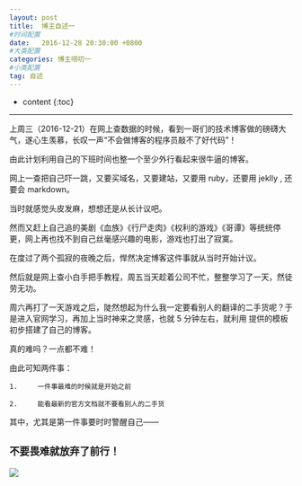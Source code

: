 ```yaml
---
layout: post
title:  博主自述一
#时间配置
date:   2016-12-28 20:30:00 +0800
#大类配置
categories: 博主唠叨一
#小类配置
tag: 自述
---
```


* content
{:toc}



------------------------------------------------------------
上周三（2016-12-21）在网上查数据的时候，看到一哥们的技术博客做的磅礴大气，遂心生羡慕，长叹一声“不会做博客的程序员敲不了好代码”！

由此计划利用自己的下班时间也整一个至少外行看起来很牛逼的博客。

网上一查把自己吓一跳，又要买域名，又要建站，又要用 ruby，还要用 jeklly , 还要会 markdown。

当时就感觉头皮发麻，想想还是从长计议吧。

然而又赶上自己追的美剧《血族》《行尸走肉》《权利的游戏》《哥谭》等统统停更，网上再也找不到自己丝毫感兴趣的电影，游戏也打出了寂寞。

在度过了两个孤寂的夜晚之后，悍然决定博客这件事就从当时开始计议。

然后就是网上查小白手把手教程，周五当天趁着公司不忙，整整学习了一天，然徒劳无功。

周六再打了一天游戏之后，陡然想起为什么我一定要看别人的翻译的二手货呢？于是进入官网学习，再加上当时神来之灵感，也就 5 分钟左右，就利用
提供的模板初步搭建了自己的博客。

真的难吗？一点都不难！

由此可知两件事：

`1.		一件事最难的时候就是开始之前`

`2.		能看最新的官方文档就不要看别人的二手货`

其中，尤其是第一件事要时时警醒自己——

`不要畏难就放弃了前行！`
----------------------------
<img src="{{ '/styles/images/suolong.png' | prepend: site.baseurl }}" />

